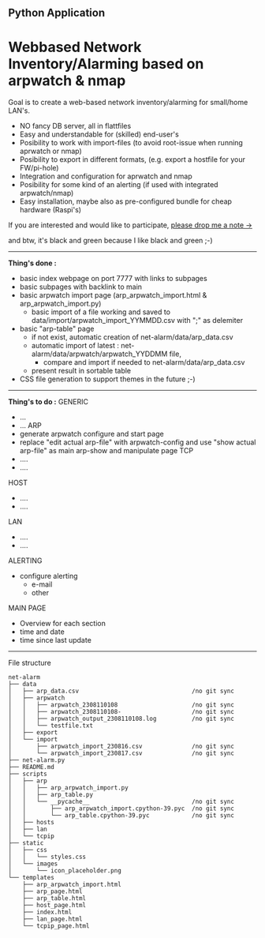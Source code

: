 ## Python Application
# Webbased Network Inventory/Alarming based on arpwatch & nmap

Goal is to create a web-based network inventory/alarming for small/home LAN's.
- NO fancy DB server, all in flattfiles
- Easy and understandable for (skilled) end-user's
- Posibility to work with import-files (to avoid root-issue when running aprwatch or nmap)
- Posibility to export in different formats, (e.g. export a hostfile for your FW/pi-hole)
- Integration and configuration for aprwatch and nmap
- Posibility for some kind of an alerting (if used with integrated arpwatch/nmap)
- Easy installation, maybe also as pre-configured bundle for cheap hardware (Raspi's)

If you are interested and would like to participate, [please drop me a note ->](https://www.fischerman.ch/?page_id=11)

and btw, it's black and green because I like black and green ;-)

---

**Thing's done :**
- basic index webpage on port 7777 with links to subpages
- basic subpages with backlink to main
- basic arpwatch import page (arp_arpwatch_import.html & arp_arpwatch_import.py)
    - basic import of a file working and saved to data/import/arpwatch_import_YYMMDD.csv with ";" as delemiter
- basic "arp-table" page
    - if not exist, automatic creation of net-alarm/data/arp_data.csv
    - automatic import of latest : net-alarm/data/arpwatch/arpwatch_YYDDMM file, 
        - compare and import if needed to net-alarm/data/arp_data.csv
    - present result in sortable table
- CSS file generation to support themes in the future ;-)

---

**Thing's to do :**
GENERIC
- ...
- ...
ARP
- generate arpwatch configure and start page
- replace "edit actual arp-file" with arpwatch-config and use "show actual arp-file" as main arp-show and manipulate page
TCP
- ....
- ....

HOST
- ....
- ....

LAN
- ....
- ....

ALERTING
- configure alerting
    - e-mail
    - other 

MAIN PAGE
- Overview for each section
- time and date
- time since last update 

---

File structure 
```
net-alarm
├── data
│   ├── arp_data.csv                                /no git sync
│   ├── arpwatch
│   │   ├── arpwatch_2308110108                     /no git sync
│   │   ├── arpwatch_2308110108-                    /no git sync
│   │   ├── arpwatch_output_2308110108.log          /no git sync
│   │   └── testfile.txt
│   ├── export
│   └── import
│       ├── arpwatch_import_230816.csv              /no git sync
│       └── arpwatch_import_230817.csv              /no git sync
├── net-alarm.py
├── README.md
├── scripts
│   ├── arp
│   │   ├── arp_arpwatch_import.py
│   │   ├── arp_table.py
│   │   └── __pycache__                             /no git sync
│   │       ├── arp_arpwatch_import.cpython-39.pyc  /no git sync
│   │       └── arp_table.cpython-39.pyc            /no git sync
│   ├── hosts
│   ├── lan
│   └── tcpip
├── static
│   ├── css
│   │   └── styles.css
│   └── images
│       └── icon_placeholder.png
└── templates
    ├── arp_arpwatch_import.html
    ├── arp_page.html
    ├── arp_table.html
    ├── host_page.html
    ├── index.html
    ├── lan_page.html
    └── tcpip_page.html